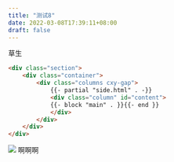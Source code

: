 ```yaml
---
title: "测试8"
date: 2022-03-08T17:39:11+08:00
draft: false
---
```


草生

```html
<div class="section">
    <div class="container">
        <div class="columns cxy-gap">
            {{- partial "side.html" . -}}
            <div class="column" id="content">
            {{- block "main" . }}{{- end }}
            </div>
        </div>
    </div>
</div>
```

![](https://files.yande.re/jpeg/4e9934628541386d05274302e3b68340/yande.re%20949614%20areola%20ariatorai%20azur_lane%20honolulu_%28azur_lane%29%20naked%20sheets%20tagme%20wet.jpg)
啊啊啊